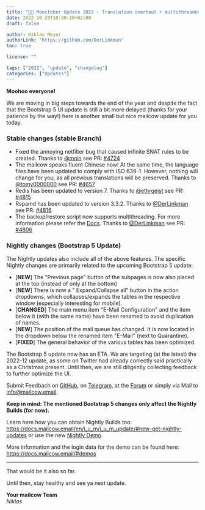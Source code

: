 ```yaml
---
title: "🌰🐄 Mooctober Update 2022 - Translation overhaul + multithreaded backup/restore script update"
date: 2022-10-25T10:30:10+02:00
draft: false

author: Niklas Meyer
authorLink: "https://github.com/DerLinkman"
toc: true

license: ""

tags: ["2022", "update", "changelog"]
categories: ["Updates"]
---
```


**Moohoo everyone!**

We are moving in big steps towards the end of the year and despite the fact that the Bootstrap 5 UI update is still a bit more delayed (thanks for your patience by the way!) here is another small but nice mailcow update for you today.

<!--more-->

### Stable changes (stable Branch)

+ Fixed the annoying netfilter bug that caused infinite SNAT rules to be created. Thanks to [@mnin](https://github.com/mnin) see PR: [#4724](https://github.com/mailcow/mailcow-dockerized/pull/4724)
+ The mailcow speaks fluent Chinese now! At the same time, the language files have been updated to comply with ISO 639-1. However, nothing will change for you, as all previous translations will be preserved. Thanks to [@tomy0000000](https://github.com/tomy0000000) see PR: [#4657](https://github.com/mailcow/mailcow-dockerized/pull/4657)
+ Redis has been updated to version 7. Thanks to [@ethrgeist](https://github.com/ethrgeist) see PR: [#4815](https://github.com/mailcow/mailcow-dockerized/pull/4815)
+ Rspamd has been updated to version 3.3.2. Thanks to [@DerLinkman](https://github.com/DerLinkman) see PR: [#4816](https://github.com/mailcow/mailcow-dockerized/pull/4816)
+ The backup/restore script now supports multithreading. For more information please refer the [Docs](https://docs.mailcow.email). Thanks to [@DerLinkman](https://github.com/DerLinkman) see PR: [#4806](https://github.com/mailcow/mailcow-dockerized/pull/4806)

### Nightly changes (Bootstrap 5 Update)

The Nightly updates also include all of the above features. The specific Nightly changes are primarily related to the upcoming Bootstrap 5 update:

* [**NEW**] The "Previous page" button of the subpages is now also placed at the top (instead of only at the bottom)
* [**NEW**] There is now a " Expand/Collapse all" button in the action dropdowns, which collapses/expands the tables in the respective window (especially interesting for mobile).
* [**CHANGED**] The main menu item "E-Mail Configuration" and the item below it (with the same name) have been renamed to avoid duplication of names.
* [**NEW**] The position of the mail queue has changed. It is now located in the dropdown below the renamed item "E-Mail" (next to Quarantine).
* [**FIXED**] The general behavior of the various tables has been optimized.

The Bootstrap 5 update now has an ETA. We are targeting (at the latest) the 2022-12 update, as some on Twitter had already correctly said practically as a Christmas present. Until then, we are still diligently collecting feedback to further optimize the UI.

Submit Feedbach on [GitHub](https://github.com/mailcow/mailcow-dockerized/discussions/4734), on [Telegram](https://t.me/mailcow), at the [Forum](https://community.mailcow.email/d/1914-feedback-auf-bootstrap-5-ui-update-gesucht) or simply via Mail to info@mailcow.email.

**Keep in mind: The mentioned Bootstrap 5 changes only affect the Nightly Builds (for now).**

Learn here how you can obtain Nightly Builds too: https://docs.mailcow.email/en/i_u_m/i_u_m_update/#new-get-nightly-updates or use the new [Nightly Demo](https://nightly-demo.mailcow.email). 

More information and the login data for the demo can be found here: https://docs.mailcow.email/#demos

---

That would be it also so far.

Until then, stay healthy and see ya next update.

**Your mailcow Team** <br>
*Niklas*